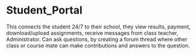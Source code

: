 # Student_Portal
This connects the student 24/7 to their school, they view results, payment, download/upload assignments, receive messages from class teacher, Administrator. Can ask questions, by creating a forum thread where other class or course mate can make contributions and answers to the question.
